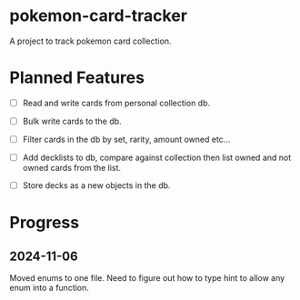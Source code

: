 # pokemon-card-tracker
A project to track pokemon card collection.


# Planned Features
- [ ] Read and write cards from personal collection db.
- [ ] Bulk write cards to the db.
- [ ] Filter cards in the db by set, rarity, amount owned etc...
- [ ] Add decklists to db, compare against collection then list owned and not owned cards from the list.
- [ ] Store decks as a new objects in the db.


# Progress
## 2024-11-06
Moved enums to one file.
Need to figure out how to type hint to allow any enum into a function.
